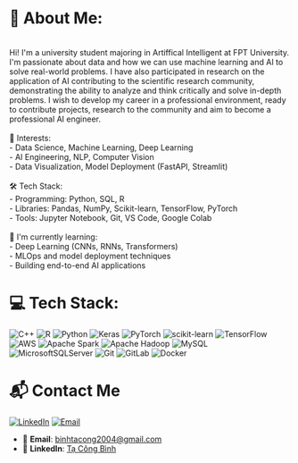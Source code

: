 # 👋 About Me:
<br>Hi! I'm a university student majoring in Artiffical Intelligent at FPT University. I'm passionate about data and how we can use machine learning and AI to solve real-world problems. I have also participated in research on the application of AI contributing to the scientific research community, demonstrating the ability to analyze and think critically and solve in-depth problems. I wish to develop my career in a professional environment, ready to contribute projects, research to the community and aim to become a professional AI engineer.<br><br>🧠 Interests:<br>- Data Science, Machine Learning, Deep Learning<br>- AI Engineering, NLP, Computer Vision<br>- Data Visualization, Model Deployment (FastAPI, Streamlit)<br><br>🛠️ Tech Stack:<br>- Programming: Python, SQL, R<br>- Libraries: Pandas, NumPy, Scikit-learn, TensorFlow, PyTorch<br>- Tools: Jupyter Notebook, Git, VS Code, Google Colab<br><br>🌱 I'm currently learning:<br>- Deep Learning (CNNs, RNNs, Transformers)<br>- MLOps and model deployment techniques<br>- Building end-to-end AI applications

# 💻 Tech Stack:
![C++](https://img.shields.io/badge/c++-%2300599C.svg?style=for-the-badge&logo=c%2B%2B&logoColor=white) ![R](https://img.shields.io/badge/r-%23276DC3.svg?style=for-the-badge&logo=r&logoColor=white) ![Python](https://img.shields.io/badge/python-3670A0?style=for-the-badge&logo=python&logoColor=ffdd54) ![Keras](https://img.shields.io/badge/Keras-%23D00000.svg?style=for-the-badge&logo=Keras&logoColor=white) ![PyTorch](https://img.shields.io/badge/PyTorch-%23EE4C2C.svg?style=for-the-badge&logo=PyTorch&logoColor=white) ![scikit-learn](https://img.shields.io/badge/scikit--learn-%23F7931E.svg?style=for-the-badge&logo=scikit-learn&logoColor=white) ![TensorFlow](https://img.shields.io/badge/TensorFlow-%23FF6F00.svg?style=for-the-badge&logo=TensorFlow&logoColor=white) ![AWS](https://img.shields.io/badge/AWS-%23FF9900.svg?style=for-the-badge&logo=amazon-aws&logoColor=white) ![Apache Spark](https://img.shields.io/badge/Apache%20Spark-FDEE21?style=for-the-badge&logo=apachespark&logoColor=black) ![Apache Hadoop](https://img.shields.io/badge/Apache%20Hadoop-66CCFF?style=for-the-badge&logo=apachehadoop&logoColor=black) ![MySQL](https://img.shields.io/badge/mysql-4479A1.svg?style=for-the-badge&logo=mysql&logoColor=white) ![MicrosoftSQLServer](https://img.shields.io/badge/Microsoft%20SQL%20Server-CC2927?style=for-the-badge&logo=microsoft%20sql%20server&logoColor=white) ![Git](https://img.shields.io/badge/git-%23F05033.svg?style=for-the-badge&logo=git&logoColor=white) ![GitLab](https://img.shields.io/badge/gitlab-%23181717.svg?style=for-the-badge&logo=gitlab&logoColor=white) ![Docker](https://img.shields.io/badge/docker-%230db7ed.svg?style=for-the-badge&logo=docker&logoColor=white)

# 📬 Contact Me
[![LinkedIn](https://img.shields.io/badge/LinkedIn-blue?logo=linkedin&logoColor=white)](https://www.linkedin.com/in/tacongbinh04/)
[![Email](https://img.shields.io/badge/Email-D14836?logo=gmail&logoColor=white)](mailto:binhtacong2004@gmail.com)

- 📧 **Email**: binhtacong2004@gmail.com  
- 💼 **LinkedIn**: [Tạ Công Bình](https://www.linkedin.com/in/tacongbinh04/)
